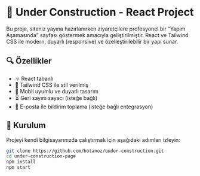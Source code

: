 # 🚧 Under Construction - React Project

Bu proje, siteniz yayına hazırlanırken ziyaretçilere profesyonel bir “Yapım Aşamasında” sayfası göstermek amacıyla geliştirilmiştir. React ve Tailwind CSS ile modern, duyarlı (responsive) ve özelleştirilebilir bir yapı sunar.

## 🔍 Özellikler

- ⚛️ React tabanlı
- 💨 Tailwind CSS ile stil verilmiş
- 📱 Mobil uyumlu ve duyarlı tasarım
- ⏳ Geri sayım sayacı (isteğe bağlı)
- 📧 E-posta ile bildirim toplama (isteğe bağlı entegrasyon)

## 🚀 Kurulum

Projeyi kendi bilgisayarınızda çalıştırmak için aşağıdaki adımları izleyin:

```bash
git clone https://github.com/botanoz/under-construction.git
cd under-construction-page
npm install
npm start
